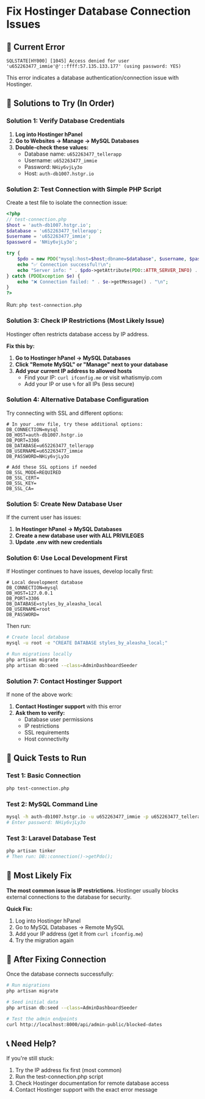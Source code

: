 # Fix Hostinger Database Connection Issues

## 🚨 Current Error
```
SQLSTATE[HY000] [1045] Access denied for user 'u652263477_immie'@'::ffff:57.135.133.177' (using password: YES)
```

This error indicates a database authentication/connection issue with Hostinger.

## 🔧 Solutions to Try (In Order)

### Solution 1: Verify Database Credentials
1. **Log into Hostinger hPanel**
2. **Go to Websites → Manage → MySQL Databases**
3. **Double-check these values:**
   - Database name: `u652263477_tellerapp`
   - Username: `u652263477_immie`
   - Password: `NHiy6vjLy3o`
   - Host: `auth-db1007.hstgr.io`

### Solution 2: Test Connection with Simple PHP Script
Create a test file to isolate the connection issue:

```php
<?php
// test-connection.php
$host = 'auth-db1007.hstgr.io';
$database = 'u652263477_tellerapp';
$username = 'u652263477_immie';
$password = 'NHiy6vjLy3o';

try {
    $pdo = new PDO("mysql:host=$host;dbname=$database", $username, $password);
    echo "✅ Connection successful!\n";
    echo "Server info: " . $pdo->getAttribute(PDO::ATTR_SERVER_INFO) . "\n";
} catch (PDOException $e) {
    echo "❌ Connection failed: " . $e->getMessage() . "\n";
}
?>
```

Run: `php test-connection.php`

### Solution 3: Check IP Restrictions (Most Likely Issue)
Hostinger often restricts database access by IP address.

**Fix this by:**
1. **Go to Hostinger hPanel → MySQL Databases**
2. **Click "Remote MySQL" or "Manage" next to your database**
3. **Add your current IP address to allowed hosts**
   - Find your IP: `curl ifconfig.me` or visit whatismyip.com
   - Add your IP or use `%` for all IPs (less secure)

### Solution 4: Alternative Database Configuration
Try connecting with SSL and different options:

```env
# In your .env file, try these additional options:
DB_CONNECTION=mysql
DB_HOST=auth-db1007.hstgr.io
DB_PORT=3306
DB_DATABASE=u652263477_tellerapp
DB_USERNAME=u652263477_immie
DB_PASSWORD=NHiy6vjLy3o

# Add these SSL options if needed
DB_SSL_MODE=REQUIRED
DB_SSL_CERT=
DB_SSL_KEY=
DB_SSL_CA=
```

### Solution 5: Create New Database User
If the current user has issues:

1. **In Hostinger hPanel → MySQL Databases**
2. **Create a new database user with ALL PRIVILEGES**
3. **Update .env with new credentials**

### Solution 6: Use Local Development First
If Hostinger continues to have issues, develop locally first:

```env
# Local development database
DB_CONNECTION=mysql
DB_HOST=127.0.0.1
DB_PORT=3306
DB_DATABASE=styles_by_aleasha_local
DB_USERNAME=root
DB_PASSWORD=
```

Then run:
```bash
# Create local database
mysql -u root -e "CREATE DATABASE styles_by_aleasha_local;"

# Run migrations locally
php artisan migrate
php artisan db:seed --class=AdminDashboardSeeder
```

### Solution 7: Contact Hostinger Support
If none of the above work:
1. **Contact Hostinger support** with this error
2. **Ask them to verify:**
   - Database user permissions
   - IP restrictions
   - SSL requirements
   - Host connectivity

## 🧪 Quick Tests to Run

### Test 1: Basic Connection
```bash
php test-connection.php
```

### Test 2: MySQL Command Line
```bash
mysql -h auth-db1007.hstgr.io -u u652263477_immie -p u652263477_tellerapp
# Enter password: NHiy6vjLy3o
```

### Test 3: Laravel Database Test
```bash
php artisan tinker
# Then run: DB::connection()->getPdo();
```

## 🎯 Most Likely Fix

**The most common issue is IP restrictions.** Hostinger usually blocks external connections to the database for security.

**Quick Fix:**
1. Log into Hostinger hPanel
2. Go to MySQL Databases → Remote MySQL
3. Add your IP address (get it from `curl ifconfig.me`)
4. Try the migration again

## 🔄 After Fixing Connection

Once the database connects successfully:

```bash
# Run migrations
php artisan migrate

# Seed initial data
php artisan db:seed --class=AdminDashboardSeeder

# Test the admin endpoints
curl http://localhost:8000/api/admin-public/blocked-dates
```

## 📞 Need Help?

If you're still stuck:
1. Try the IP address fix first (most common)
2. Run the test-connection.php script
3. Check Hostinger documentation for remote database access
4. Contact Hostinger support with the exact error message